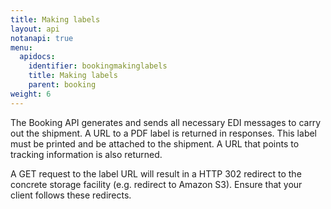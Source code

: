 ```yaml
---
title: Making labels
layout: api
notanapi: true
menu:
  apidocs:
    identifier: bookingmakinglabels
    title: Making labels
    parent: booking
weight: 6
---
```


The Booking API generates and sends all necessary EDI messages to carry out the shipment. A URL to a PDF label is returned in responses. This label must be printed and be attached to the shipment. A URL that points to tracking information is also returned.

A GET request to the label URL will result in a HTTP 302 redirect to the concrete storage facility (e.g. redirect to Amazon S3). Ensure that your client follows these redirects.
